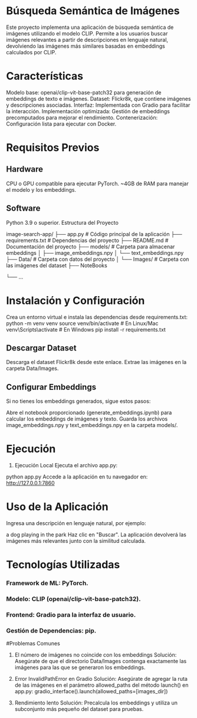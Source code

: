 # Búsqueda Semántica de Imágenes
Este proyecto implementa una aplicación de búsqueda semántica de imágenes utilizando el modelo CLIP. Permite a los usuarios buscar imágenes relevantes a partir de descripciones en lenguaje natural, devolviendo las imágenes más similares basadas en embeddings calculados por CLIP.

# Características
Modelo base:
openai/clip-vit-base-patch32 para generación de embeddings de texto e imágenes.
Dataset:
Flickr8k, que contiene imágenes y descripciones asociadas.
Interfaz:
Implementada con Gradio para facilitar la interacción.
Implementación optimizada: 
Gestión de embeddings precomputados para mejorar el rendimiento.
Contenerización: 
Configuración lista para ejecutar con Docker.
# Requisitos Previos
## Hardware
CPU o GPU compatible para ejecutar PyTorch.
~4GB de RAM para manejar el modelo y los embeddings.
## Software
Python 3.9 o superior.
Estructura del Proyecto

image-search-app/
├── app.py                 # Código principal de la aplicación
├── requirements.txt       # Dependencias del proyecto
├── README.md              # Documentación del proyecto
├── models/                # Carpeta para almacenar embeddings
│   ├── image_embeddings.npy
│   └── text_embeddings.npy
├── Data/                  # Carpeta con datos del proyecto
│   └── Images/            # Carpeta con las imágenes del dataset
├── NoteBooks

└── ...

# Instalación y Configuración
Crea un entorno virtual e instala las dependencias desde requirements.txt:
python -m venv venv
source venv/bin/activate  # En Linux/Mac
venv\Scripts\activate     # En Windows
pip install -r requirements.txt
## Descargar Dataset
Descarga el dataset Flickr8k desde este enlace.
Extrae las imágenes en la carpeta Data/Images.
## Configurar Embeddings
Si no tienes los embeddings generados, sigue estos pasos:

Abre el notebook proporcionado (generate_embeddings.ipynb) para calcular los embeddings de imágenes y texto.
Guarda los archivos image_embeddings.npy y text_embeddings.npy en la carpeta models/.

# Ejecución
1. Ejecución Local
Ejecuta el archivo app.py:

python app.py
Accede a la aplicación en tu navegador en:
http://127.0.0.1:7860

# Uso de la Aplicación
Ingresa una descripción en lenguaje natural, por ejemplo:

a dog playing in the park
Haz clic en "Buscar".
La aplicación devolverá las imágenes más relevantes junto con la similitud calculada.
# Tecnologías Utilizadas
### Framework de ML: PyTorch.
### Modelo: CLIP (openai/clip-vit-base-patch32).
### Frontend: Gradio para la interfaz de usuario.
### Gestión de Dependencias: pip.

#Problemas Comunes
1. El número de imágenes no coincide con los embeddings
Solución: Asegúrate de que el directorio Data/Images contenga exactamente las imágenes para las que se generaron los embeddings.

2. Error InvalidPathError en Gradio
Solución: Asegúrate de agregar la ruta de las imágenes en el parámetro allowed_paths del método launch() en app.py:
gradio_interface().launch(allowed_paths=[images_dir])

3. Rendimiento lento
Solución: Precalcula los embeddings y utiliza un subconjunto más pequeño del dataset para pruebas.

